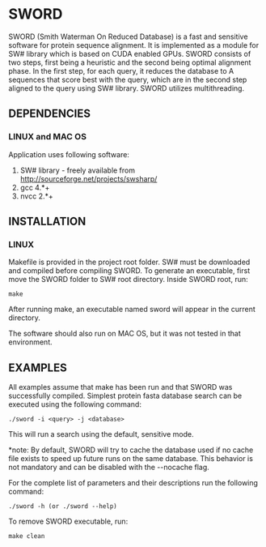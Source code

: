 # SWORD

SWORD (Smith Waterman On Reduced Database) is a fast and sensitive software for protein sequence alignment. It is implemented as a module for SW# library which is based on CUDA enabled GPUs. SWORD consists of two steps, first being a heuristic and the second being optimal alignment phase. In the first step, for each query, it reduces the database to A sequences that score best with the query, which are in the second step aligned to the query using SW# library. SWORD utilizes multithreading.

## DEPENDENCIES

### LINUX and MAC OS

Application uses following software:

1. SW# library - freely available from http://sourceforge.net/projects/swsharp/
2. gcc 4.*+
3. nvcc 2.*+

## INSTALLATION

### LINUX

Makefile is provided in the project root folder. SW# must be downloaded and compiled before compiling SWORD. To generate an executable,
first move the SWORD folder to SW# root directory. Inside SWORD root, run:
    
    make

After running make, an executable named sword will appear in the current directory.

The software should also run on MAC OS, but it was not tested in that environment.

## EXAMPLES

All examples assume that make has been run and that SWORD was successfully compiled.
Simplest protein fasta database search can be executed using the following command:

    ./sword -i <query> -j <database>

This will run a search using the default, sensitive mode.

\*note: By default, SWORD will try to cache the database used if no cache file exists to speed up future runs on the same database. This behavior is not mandatory and can be disabled with the --nocache flag.


For the complete list of parameters and their descriptions run the following command:

    ./sword -h (or ./sword --help)

To remove SWORD executable, run:

    make clean
    
